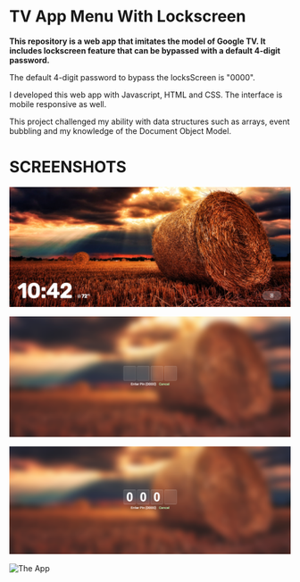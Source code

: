 # TV App Menu With Lockscreen

**This repository is a web app that imitates the model of Google TV. It includes lockscreen feature that can be bypassed with a default 4-digit password.**

The default 4-digit password to bypass the locksScreen is "0000".

I developed this web app with Javascript, HTML and CSS. The interface is mobile responsive as well.

This project challenged my ability with data structures such as arrays, event bubbling and my knowledge of the Document Object Model. 

SCREENSHOTS
===================================

![App Lockscreen](imgs/screenshots/lockScreen.png "App Lockscreen")

![App Passwordscreen](imgs/screenshots/Password.png "App Passwordscreen")

![App Authentication Screen](imgs/screenshots/authenticate.png)

![The App](imgs/screenshots/fullscreen.png "The App")